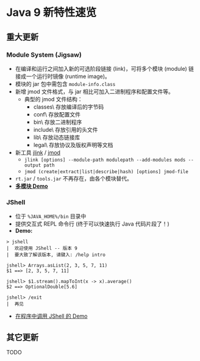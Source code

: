# Java 9 新特性速览

## 重大更新

### Module System (Jigsaw)
- 在编译和运行之间加入新的可选阶段链接 (link)，可将多个模块 (module) 链接成一个运行时镜像 (runtime image)。
- 模块的 jar 包中需包含 `module-info.class`
- 新增 jmod 文件格式，与 jar 相比可加入二进制程序和配置文件等。
    - 典型的 jmod 文件结构：
        - classes\ 存放编译后的字节码
        - conf\ 存放配置文件
        - bin\ 存放二进制程序
        - include\ 存放引用的头文件
        - lib\ 存放动态链接库
        - legal\ 存放协议及版权声明等文档
- 新工具 [jlink](https://docs.oracle.com/javase/9/tools/jlink.htm) / [jmod](https://docs.oracle.com/javase/9/tools/jmod.htm)
    - `jlink [options] --module-path modulepath --add-modules mods --output path`
    - `jmod (create|extract|list|describe|hash) [options] jmod-file`
- `rt.jar` / `tools.jar` 不再存在，由各个模块替代。
- **[多模块 Demo](module-system/)**

### JShell
- 位于 `%JAVA_HOME%/bin` 目录中
- 提供交互式 REPL 命令行 (终于可以快速执行 Java 代码片段了！)
- **Demo:**
```
> jshell
|  欢迎使用 JShell -- 版本 9
|  要大致了解该版本, 请键入: /help intro

jshell> Arrays.asList(2, 3, 5, 7, 11)
$1 ==> [2, 3, 5, 7, 11]

jshell> $1.stream().mapToInt(x -> x).average()
$2 ==> OptionalDouble[5.6]

jshell> /exit
|  再见
```
- [在程序中调用 JShell 的 Demo](mini-demos/src/cn/imaq/java9demo/jshell/MyJShell.java)

## 其它更新
TODO